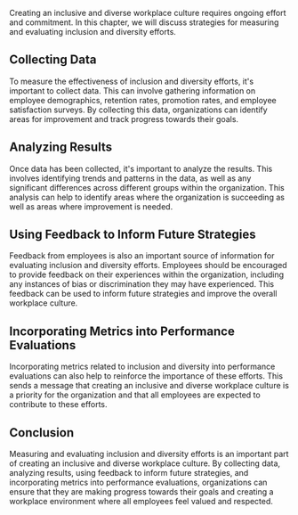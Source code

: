
Creating an inclusive and diverse workplace culture requires ongoing effort and commitment. In this chapter, we will discuss strategies for measuring and evaluating inclusion and diversity efforts.

Collecting Data
---------------

To measure the effectiveness of inclusion and diversity efforts, it's important to collect data. This can involve gathering information on employee demographics, retention rates, promotion rates, and employee satisfaction surveys. By collecting this data, organizations can identify areas for improvement and track progress towards their goals.

Analyzing Results
-----------------

Once data has been collected, it's important to analyze the results. This involves identifying trends and patterns in the data, as well as any significant differences across different groups within the organization. This analysis can help to identify areas where the organization is succeeding as well as areas where improvement is needed.

Using Feedback to Inform Future Strategies
------------------------------------------

Feedback from employees is also an important source of information for evaluating inclusion and diversity efforts. Employees should be encouraged to provide feedback on their experiences within the organization, including any instances of bias or discrimination they may have experienced. This feedback can be used to inform future strategies and improve the overall workplace culture.

Incorporating Metrics into Performance Evaluations
--------------------------------------------------

Incorporating metrics related to inclusion and diversity into performance evaluations can also help to reinforce the importance of these efforts. This sends a message that creating an inclusive and diverse workplace culture is a priority for the organization and that all employees are expected to contribute to these efforts.

Conclusion
----------

Measuring and evaluating inclusion and diversity efforts is an important part of creating an inclusive and diverse workplace culture. By collecting data, analyzing results, using feedback to inform future strategies, and incorporating metrics into performance evaluations, organizations can ensure that they are making progress towards their goals and creating a workplace environment where all employees feel valued and respected.
